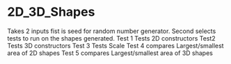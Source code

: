 # 2D_3D_Shapes

Takes 2 inputs fist is seed for random number generator. Second selects tests to run on the shapes generated.
Test 1 Tests 2D constructors
Test2  Tests 3D constructors
Test 3 Tests Scale
Test 4 compares Largest/smallest area of 2D shapes
Test 5 compares Largest/smallest area of 3D shapes
